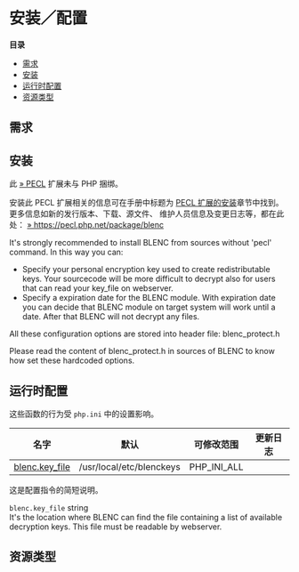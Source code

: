 安装／配置
==========

**目录**

-   [需求](/blenc/setup.html#需求)
-   [安装](/blenc/setup.html#安装)
-   [运行时配置](/blenc/setup.html#运行时配置)
-   [资源类型](/blenc/setup.html#资源类型)

需求
----

安装
----

此 <a href="https://pecl.php.net/" class="link external">» PECL</a>
扩展未与 PHP 捆绑。

安装此 PECL 扩展相关的信息可在手册中标题为
<a href="/install/pecl.html" class="link">PECL 扩展的安装</a>章节中找到。更多信息如新的发行版本、下载、源文件、
维护人员信息及变更日志等，都在此处：
<a href="https://pecl.php.net/package/blenc" class="link external">» https://pecl.php.net/package/blenc</a>

It's strongly recommended to install BLENC from sources without 'pecl'
command. In this way you can:

-   Specify your personal encryption key used to create redistributable
    keys. Your sourcecode will be more difficult to decrypt also for
    users that can read your key\_file on webserver.
-   Specify a expiration date for the BLENC module. With expiration date
    you can decide that BLENC module on target system will work until a
    date. After that BLENC will not decrypt any files.

All these configuration options are stored into header file:
blenc\_protect.h

Please read the content of blenc\_protect.h in sources of BLENC to know
how set these hardcoded options.

运行时配置
----------

这些函数的行为受 `php.ini` 中的设置影响。

| 名字                                                         | 默认                     | 可修改范围    | 更新日志 |
|--------------------------------------------------------------|--------------------------|---------------|----------|
| <a href="/blenc/setup.html#" class="link">blenc.key_file</a> | /usr/local/etc/blenckeys | PHP\_INI\_ALL |          |

这是配置指令的简短说明。

`blenc.key_file` <span class="type">string</span>  
It's the location where BLENC can find the file containing a list of
available decryption keys. This file must be readable by webserver.

资源类型
--------
